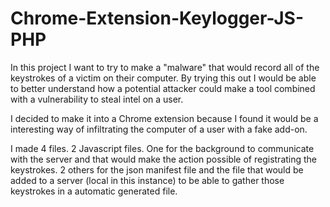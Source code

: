 # Chrome-Extension-Keylogger-JS-PHP

In this project I want to try to make a "malware" that would record all of the keystrokes of a victim on their computer. By trying this out I would be able to better understand how a potential attacker could make a tool combined with a vulnerability to steal intel on a user.

I decided to make it into a Chrome extension because I found it would be a interesting way of infiltrating the computer of a user with a fake add-on. 

I made 4 files. 2 Javascript files. One for the background to communicate with the server and that would make the action possible of registrating the keystrokes. 2 others for the json manifest file and the file that would be added to a server (local in this instance) to be able to gather those keystrokes in a automatic generated file.
 
